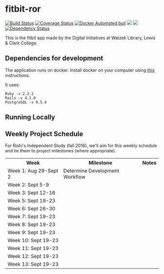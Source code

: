 # fitbit-ror
[![Build Status](https://travis-ci.org/WatzekDigitalInitiatives/fitbit-ror.svg?branch=master)](https://travis-ci.org/WatzekDigitalInitiatives/fitbit-ror) [![Coverage Status](https://coveralls.io/repos/github/WatzekDigitalInitiatives/fitbit-ror/badge.svg?branch=master)](https://coveralls.io/github/WatzekDigitalInitiatives/fitbit-ror?branch=master) [![Docker Automated buil](https://img.shields.io/docker/automated/jrottenberg/ffmpeg.svg?maxAge=2592000)]()
[![](https://images.microbadger.com/badges/version/watzek/fitbit.svg)](http://microbadger.com/images/watzek/fitbit "Get your own version badge on microbadger.com")
[![](https://images.microbadger.com/badges/image/watzek/fitbit.svg)](http://microbadger.com/images/watzek/fitbit "Get your own image badge on microbadger.com") [![Dependency Status](https://www.versioneye.com/user/projects/57c0e6a8968d640049e12166/badge.svg?style=flat-square)](https://www.versioneye.com/user/projects/57c0e6a8968d640049e12166)

This is the fitbit app made by the Digital Initiatives at Watzek Library, Lewis & Clark College.

## Dependencies for development

The application runs on docker. Install docker on your computer using [this](https://docs.docker.com/engine/installation/) instructions.

It uses:

```
Ruby -v 2.3.1
Rails -v 4.2.0
PostgreSQL -v 9.5.4
```

## Running Locally







## Weekly Project Schedule
For Rishi's Independent Study (fall 2016), we'll aim for this weekly schedule and tie them to project milestones (where appropriate).

<table>
<tr><th>Week</th><th>Milestone</th><th>Notes</th></tr>
<tr><td>Week 1: Aug 29-Sept 2</td><td>Determine Development Workflow</td><td></td></tr>
<tr><td>Week 2: Sept 5-9</td><td></td><td></td></tr>
<tr><td>Week 3: Sept 12-16</td><td></td><td></td></tr>
<tr><td>Week 5: Sept 19-23</td><td></td><td></td></tr>
<tr><td>Week 6: Sept 26-30</td><td></td><td></td></tr>
<tr><td>Week 7: Sept 19-23</td><td></td><td></td></tr>
<tr><td>Week 8: Sept 19-23</td><td></td><td></td></tr>
<tr><td>Week 9: Sept 19-23</td><td></td><td></td></tr>
<tr><td>Week 10: Sept 19-23</td><td></td><td></td></tr>
<tr><td>Week 11: Sept 19-23</td><td></td><td></td></tr>
<tr><td>Week 12: Sept 19-23</td><td></td><td></td></tr>
<tr><td>Week 13: Sept 19-23</td><td></td><td></td></tr>
</table>